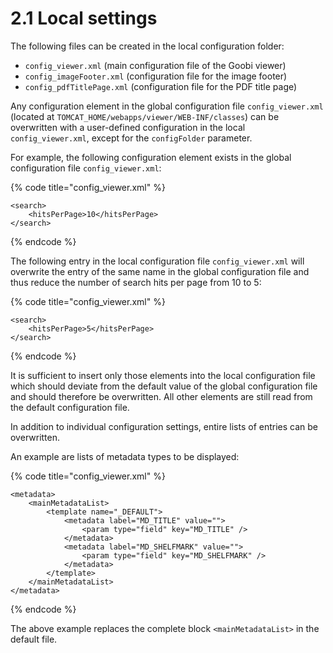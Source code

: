 # 2.1 Local settings

The following files can be created in the local configuration folder: 

* `config_viewer.xml` \(main configuration file of the Goobi viewer\)
* `config_imageFooter.xml` \(configuration file for the image footer\)
* `config_pdfTitlePage.xml` \(configuration file for the PDF title page\)

Any configuration element in the global configuration file `config_viewer.xml` \(located at `TOMCAT_HOME/webapps/viewer/WEB-INF/classes`\) can be overwritten with a user-defined configuration in the local `config_viewer.xml`, except for the `configFolder` parameter. 

For example, the following configuration element exists in the global configuration file `config_viewer.xml`:

{% code title="config\_viewer.xml" %}
```markup
<search>
    <hitsPerPage>10</hitsPerPage>
</search>
```
{% endcode %}

The following entry in the local configuration file `config_viewer.xml` will overwrite the entry of the same name in the global configuration file and thus reduce the number of search hits per page from 10 to 5:

{% code title="config\_viewer.xml" %}
```markup
<search>
    <hitsPerPage>5</hitsPerPage>
</search>
```
{% endcode %}

It is sufficient to insert only those elements into the local configuration file which should deviate from the default value of the global configuration file and should therefore be overwritten. All other elements are still read from the default configuration file. 

In addition to individual configuration settings, entire lists of entries can be overwritten.

An example are lists of metadata types to be displayed:

{% code title="config\_viewer.xml" %}
```markup
<metadata>
    <mainMetadataList>
        <template name="_DEFAULT">
            <metadata label="MD_TITLE" value="">
                <param type="field" key="MD_TITLE" />
            </metadata>
            <metadata label="MD_SHELFMARK" value="">
                <param type="field" key="MD_SHELFMARK" />
            </metadata>
        </template>
    </mainMetadataList>
</metadata>
```
{% endcode %}

The above example replaces the complete block `<mainMetadataList>` in the default file.

